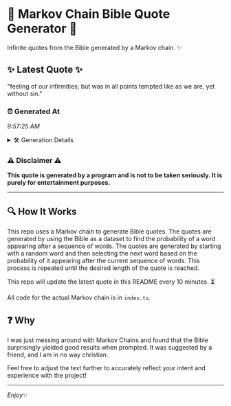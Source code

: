 # 📖 Markov Chain Bible Quote Generator 📖

Infinite quotes from the Bible generated by a Markov chain. ✨

## ✨ Latest Quote ✨
"feeling of our infirmities; but was in all points tempted like as we are, yet without sin."

### ⏰ Generated At
*9:57:25 AM*

<details>
    <summary>🛠️ Generation Details</summary>
    <p>
        <strong>🌱 Seed:</strong> feeling<br>
        <strong>🔄 Iterations:</strong> 16<br>
        <strong>📜 Context History:</strong><br>[ feeling ]: of<br>[ feeling, of ]: our<br>[ feeling, of, our ]: infirmities;<br>[ feeling, of, our, infirmities; ]: but<br>[ feeling, of, our, infirmities;, but ]: was<br>[ feeling, of, our, infirmities;, but, was ]: in<br>[ of, our, infirmities;, but, was, in ]: all<br>[ our, infirmities;, but, was, in, all ]: points<br>[ infirmities;, but, was, in, all, points ]: tempted<br>[ but, was, in, all, points, tempted ]: like<br>[ was, in, all, points, tempted, like ]: as<br>[ in, all, points, tempted, like, as ]: we<br>[ all, points, tempted, like, as, we ]: are,<br>[ points, tempted, like, as, we, are, ]: yet<br>[ tempted, like, as, we, are,, yet ]: without<br>[ like, as, we, are,, yet, without ]: sin.<br>
    </p>
</details>

### ⚠️ Disclaimer ⚠️
**This quote is generated by a program and is not to be taken seriously. It is purely for entertainment purposes.**

---

## 🔍 How It Works

This repo uses a Markov chain to generate Bible quotes. The quotes are generated by using the Bible as a dataset to find the probability of a word appearing after a sequence of words. The quotes are generated by starting with a random word and then selecting the next word based on the probability of it appearing after the current sequence of words. This process is repeated until the desired length of the quote is reached.

This repo will update the latest quote in this README every 10 minutes. ⏳

All code for the actual Markov chain is in `index.ts`.

## ❓ Why

I was just messing around with Markov Chains and found that the Bible surprisingly yielded good results when prompted. 
It was suggested by a friend, and I am in no way christian.

Feel free to adjust the text further to accurately reflect your intent and experience with the project!

---

*Enjoy*✨
